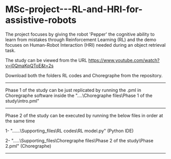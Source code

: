 # MSc-project---RL-and-HRI-for-assistive-robots
The project focuses by giving the robot 'Pepper' the cognitive ability to learn from mistakes through Reinforcement Learning (RL) and the demo focuses on Human-Robot Interaction (HRI) needed during an object retrieval task.

The study can be viewed from the URL
https://www.youtube.com/watch?v=j0QmaKpQToE&t=2s

Download both the folders RL codes and Choregraphe from the repository.

----------------------------------------------------------------------------
Phase 1 of the study can be just replicated by running the .pml in Choregraphe software inside the 
"....\Choregraphe files\Phase 1 of the study\intro.pml"

-----------------------------------------------------------------------------
Phase 2 of the study can be executed by running the below files in order at the same time

1- "......\Supporting_files\RL codes\RL model.py" (Python IDE)


2- ".....\Supporting_files\Choregraphe files\Phase 2 of the study\Phase 2.pml" (Choregraphe)

---------------------------------------------------------------------
